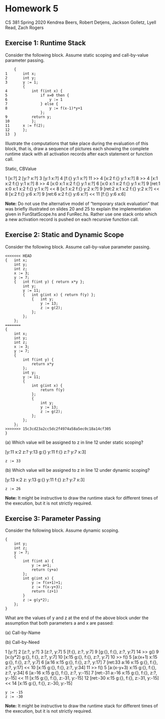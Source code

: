 # Homework 5

CS 381 Spring 2020
Kendrea Beers, Robert Detjens, Jackson Golletz, Lyell Read, Zach Rogers

## Exercise 1: Runtime Stack

Consider the following block. Assume static scoping and call-by-value parameter passing.

```
	{
1		int x;
2		int y;
3		y := 1;
		{
4			int f(int x) {
5				if x=0 then {
6					y := 1
7				} else {
8					y := f(x-1)*y+1
				};
9			return y;
10			};
11		x := f(2);
12		};
13	}
```

Illustrate the computations that take place during the evaluation of this block, that is, draw a sequence of pictures each showing the complete runtime stack with all activation records after each statement or function call.

Static, CBValue

1  [x:?]
2  [y:?  x:?]
3  [y:1  x:?]
4  [f:{} y:1  x:?]
11 >>
    4 [x:2 f:{} y:1 x:?]
    8 >>
        4 [x:1 x:2 f:{} y:1 x:?]
        8 >>
            4 [x:0 x:1 x:2 f:{} y:1 x:?]
            6 [x:0 x:1 x:2 f:{} y:1 x:?]
            9 [ret:1 x:0 x:1 x:2 f:{} y:1 x:?]
          <<
        8 [x:1 x:2 f:{} y:2 x:?]
        9 [ret:2 x:1 x:2 f:{} y:2 x:?]
      <<
    8 [x:2 f:{} y:6 x:?]
    9 [ret:6 x:2 f:{} y:6 x:?]
   <<
11 [f:{} y:6 x:6]


**Note:** Do not use the alternative model of “temporary stack evaluation” that was briefly illustrated on slides 20 and 25 to explain the implementation given in FunStatScope.hs and FunRec.hs. Rather use one stack onto which a new activation record is pushed on each recursive function call.

## Exercise 2: Static and Dynamic Scope

Consider the following block. Assume call-by-value parameter passing.

```
<<<<<<< HEAD
{ 	int x;
    int y;
    int z;
    x := 3;
    y := 7;
    {   int f(int y) { return x*y };
        int y;
        y := 11;
        {   int g(int x) { return f(y) };
            {   int y;
                y := 13;
                z := g(2);
            };
        };
    };
=======
{
	int x;
	int y;
	int z;
	x := 3;
	y := 7;
	{
		int f(int y) {
			return x*y
		};
		int y;
		y := 11;
		{
			int g(int x) {
				return f(y) 
			};
			{
				int y;
				y := 13;
				z := g(2);
			};
		};
	};
>>>>>>> 15c3cd23a2cc5dc2f4974a58a5ec0c18a14cf305
}
```

(a) Which value will be assigned to z in line 12 under static scoping?

[y:11 x:2 z:? y:13 g:{} y:11 f:{} z:? y:7 x:3]

```
z := 33
```


(b) Which value will be assigned to z in line 12 under dynamic scoping?

[y:13 x:2 z: y:13 g:{} y:11 f:{} z:? y:7 x:3]

```
z := 26
```

**Note:** It might be instructive to draw the runtime stack for different times of the execution, but it is not strictly required.

## Exercise 3: Parameter Passing

Consider the following block. Assume dynamic scoping.

```
{
	int y;
	int z;
	y := 7;
	{
		int f(int a) {
			y := a+1;
			return (y+a)
		};
		int g(int x) {
			y := f(x+1)+1;
			z := f(x-y+3);
			return (z+1)
		}
		z := g(y*2);
	};
}
```

What are the values of y and z at the end of the above block under the assumption that both parameters a and x are passed:

(a) Call-by-Name

>

(b) Call-by-Need

1  [y:?]
2  [z:?, y:?]
3  [z:?, y:7]
5  [f:{}, z:?, y:7]
9  [g:{}, f:{}, z:?, y:7]
14 >> g()
    9  [x:(y*2) g:{}, f:{}, z:?, y:7]
    10 [x:15 g:{}, f:{}, z:?, y:7]
    10 >> f()
        5 [a:(x+1) x:15 g:{}, f:{}, z:?, y:7]
        6 [a:16 x:15 g:{}, f:{}, z:?, y:17]
        7 [ret:33 a:16 x:15 g:{}, f:{}, z:?, y:17]
       <<
    10 [x:15 g:{}, f:{}, z:?, y:34]
    11 >> f()
        5 [a:(x-y+3) x:15 g:{}, f:{}, z:?, y:34]
        6 [a:-16 x:15 g:{}, f:{}, z:?, y:-15]
        7 [ret:-31 a:-16 x:15 g:{}, f:{}, z:?, y:-15]
       <<
    11 [x:15 g:{}, f:{}, z:-31, y:-15]
    12 [ret:-30 x:15 g:{}, f:{}, z:-31, y:-15]
   <<
14 [x:15 g:{}, f:{}, z:-30, y:-15]

```
y := -15
z := -30
```

**Note:** It might be instructive to draw the runtime stack for different times of the execution, but it is not strictly required.

